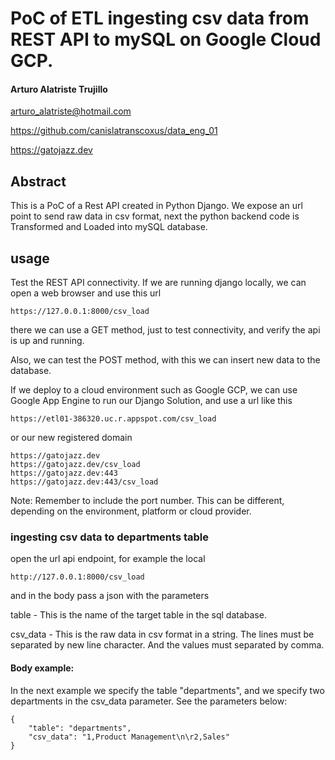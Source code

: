 # PoC of ETL ingesting csv data from REST API to mySQL on Google Cloud GCP.


#### Arturo Alatriste Trujillo

arturo_alatriste@hotmail.com

https://github.com/canislatranscoxus/data_eng_01

https://gatojazz.dev


## Abstract

This is a PoC of a Rest API created in Python Django. 
We expose an url point to send raw data in csv format, 
next the python backend code is Transformed and Loaded into mySQL database.


## usage

Test the REST API connectivity.
If we are running django locally, we can open a web browser and use this url

```
https://127.0.0.1:8000/csv_load
```

there we can use a GET method, just to test connectivity, and verify the api is up and running.

Also, we can test the POST method,
with this we can insert new data to the database.

If we deploy to a cloud environment such as Google GCP,
we can use Google App Engine to run our Django Solution, and use a url like this

```
https://etl01-386320.uc.r.appspot.com/csv_load
```

or our new registered domain 

```
https://gatojazz.dev
https://gatojazz.dev/csv_load
https://gatojazz.dev:443
https://gatojazz.dev:443/csv_load
```

Note: Remember to include the port number. 
      This can be different, depending on the environment, platform or cloud provider. 

### ingesting csv data to departments table

open the url api endpoint, for example the local

```
http://127.0.0.1:8000/csv_load
```

and in the body pass a json with the parameters

table - This is the name of the target table in the sql database.

csv_data - This is the raw data in csv format in a string. The lines must be separated by 
           new line character. And the values must separated by comma. 

#### Body example:

In the next example we specify the table "departments", and we specify two departments in the 
csv_data parameter. See the parameters below:


```
{
    "table": "departments",
    "csv_data": "1,Product Management\n\r2,Sales"
}
```
